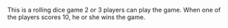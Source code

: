 ﻿This is a rolling dice game
2 or 3 players can play the game. When one of the players scores 10, he or she wins the game.
